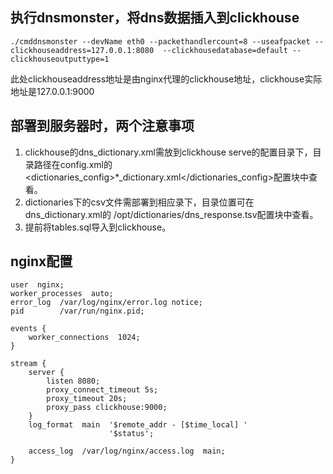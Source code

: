 ## 执行dnsmonster，将dns数据插入到clickhouse

```shell
./cmddnsmonster --devName eth0 --packethandlercount=8 --useafpacket --clickhouseaddress=127.0.0.1:8080  --clickhousedatabase=default --clickhouseoutputtype=1
```

此处clickhouseaddress地址是由nginx代理的clickhouse地址，clickhouse实际地址是127.0.0.1:9000

## 部署到服务器时，两个注意事项

1. clickhouse的dns_dictionary.xml需放到clickhouse serve的配置目录下，目录路径在config.xml的
<dictionaries_config>*_dictionary.xml</dictionaries_config>配置块中查看。
2. dictionaries下的csv文件需部署到相应录下，目录位置可在dns_dictionary.xml的
<path>/opt/dictionaries/dns_response.tsv</path>配置块中查看。
3. 提前将tables.sql导入到clickhouse。

## nginx配置

```
user  nginx;
worker_processes  auto;
error_log  /var/log/nginx/error.log notice;
pid        /var/run/nginx.pid;

events {
    worker_connections  1024;
}

stream {
    server {
        listen 8080;
        proxy_connect_timeout 5s;
        proxy_timeout 20s;
        proxy_pass clickhouse:9000;
    }
    log_format  main  '$remote_addr - [$time_local] '
                      '$status';

    access_log  /var/log/nginx/access.log  main;
}
```
